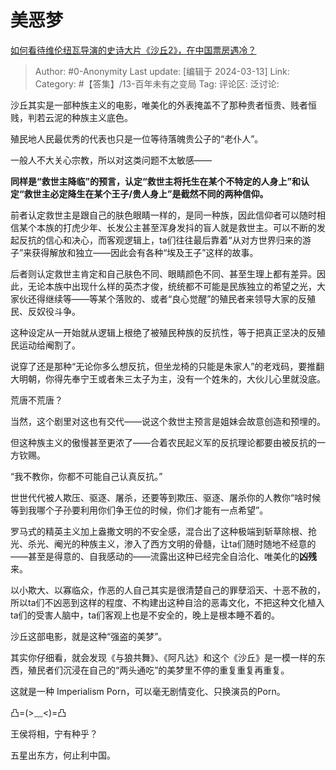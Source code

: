 # 美恶梦
[如何看待维伦纽瓦导演的史诗大片《沙丘2》，在中国票房遇冷？](https://www.zhihu.com/question/647956509/answer/3427768039)

> Author: #0-Anonymity
> Last update: [编辑于 2024-03-13]
> Link:
> Category: #【答集】/13-百年未有之变局 
> Tag: 
> 评论区:
> 泛讨论:

沙丘其实是一部种族主义的电影，唯美化的外表掩盖不了那种贵者恒贵、贱者恒贱，判若云泥的种族主义底色。

殖民地人民最优秀的代表也只是一位等待落魄贵公子的“老仆人”。

一般人不大关心宗教，所以对这类问题不太敏感——

**同样是“救世主降临”的预言，认定“救世主将托生在某个不特定的人身上”和认定“救世主必定降生在某个王子/贵人身上”是截然不同的两种信仰。**

前者认定救世主是跟自己的肤色眼睛一样的，是同一种族，因此信仰者可以随时相信某个本族的打虎少年、长发公主甚至浑身发抖的盲人就是救世主。可以不断的发起反抗的信心和决心，而客观逻辑上，ta们往往最后靠着“从对方世界归来的游子”来获得解放和独立——因此会有各种“埃及王子”这样的故事。

后者则认定救世主肯定和自己肤色不同、眼睛颜色不同、甚至生理上都有差异。因此，无论本族中出现什么样的英杰才俊，统统都不可能是民族独立的希望之光，大家伙还得继续等——等某个落败的、或者“良心觉醒”的殖民者来领导大家的反殖民、反奴役斗争。

这种设定从一开始就从逻辑上根绝了被殖民种族的反抗性，等于把真正坚决的反殖民运动给阉割了。

说穿了还是那种“无论你多么想反抗，但坐龙椅的只能是朱家人”的老戏码，要推翻大明朝，你得先奉宁王或者朱三太子为主，没有一个姓朱的，大伙儿心里就没底。

荒唐不荒唐？

当然，这个剧里对这也有交代——说这个救世主预言是姐妹会故意创造和预埋的。

但这种族主义的傲慢甚至更浓了——合着农民起义军的反抗理论都要由被反抗的一方钦赐。

“我不教你，你都不可能自己认真反抗。”

世世代代被人欺压、驱逐、屠杀，还要等到欺压、驱逐、屠杀你的人教你“啥时候等到我哪个子孙要利用你们争王位的时候，你们才能有一点希望”。

罗马式的精英主义加上盎撒文明的不安全感，混合出了这种极端到斩草除根、抢光、杀光、阉光的种族主义，渗入了西方文明的骨髓，让ta们随时随地不经意的——甚至是得意的、自我感动的——流露出这种已经完全自洽化、唯美化的**凶残**来。

以小欺大、以寡临众，作恶的人自己其实是很清楚自己的罪孽滔天、十恶不赦的，所以ta们不凶恶到这样的程度、不构建出这种自洽的恶毒文化，不把这种文化植入ta们的受害人脑中，ta们客观上也是不安全的，晚上是根本睡不着的。

沙丘这部电影，就是这种“强盗的美梦”。

其实你仔细看，就会发现《与狼共舞》、《阿凡达》和这个《沙丘》是一模一样的东西，殖民者们沉浸在自己的“两头通吃”的美梦里不停的重复重复再重复。

这就是一种 Imperialism Porn，可以毫无剧情变化、只换演员的Porn。

凸=(>﹏<)=凸

王侯将相，宁有种乎？

五星出东方，何止利中国。